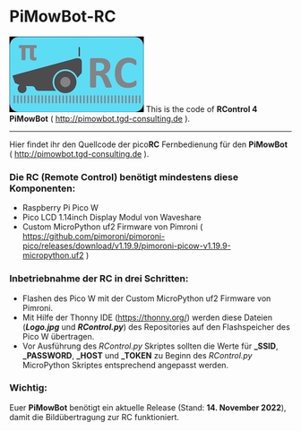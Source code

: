# PiMowBot-RC
![picoRC 4 PiMowBot!](/Logo.jpg "picoRC 4 PiMowBot") 
This is the code of **RControl 4 PiMowBot** ( http://pimowbot.tgd-consulting.de ).
___
Hier findet ihr den Quellcode der pico**RC** Fernbedienung für den **PiMowBot** ( http://pimowbot.tgd-consulting.de ).

### Die RC (Remote Control) benötigt mindestens diese Komponenten:
- Raspberry Pi Pico W
- Pico LCD 1.14inch Display Modul von Waveshare
- Custom MicroPython uf2 Firmware von Pimroni ( https://github.com/pimoroni/pimoroni-pico/releases/download/v1.19.9/pimoroni-picow-v1.19.9-micropython.uf2 ) 

### Inbetriebnahme der RC in drei Schritten:
- Flashen des Pico W mit der Custom MicroPython uf2 Firmware von Pimroni.
- Mit Hilfe der Thonny IDE (https://thonny.org/) werden diese Dateien (***Logo.jpg*** und ***RControl.py***) des Repositories auf den Flashspeicher des Pico W übertragen.
- Vor Ausführung des *RControl.py* Skriptes sollten die Werte für **_SSID**, **_PASSWORD**, **_HOST** und **_TOKEN** zu Beginn des *RControl.py* MicroPython Skriptes entsprechend angepasst werden.
### Wichtig:
Euer **PiMowBot** benötigt ein aktuelle Release (Stand: **14. November 2022**), damit die Bildübertragung zur RC funktioniert.  
